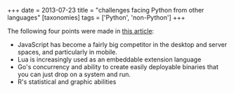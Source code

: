 +++
date = 2013-07-23
title = "challenges facing Python from other languages"
[taxonomies]
tags = ['Python', 'non-Python']
+++

The following four points were made in [this article]:

-   JavaScript has become a fairly big competitor in the desktop and
    server spaces, and particularly in mobile.
-   Lua is increasingly used as an embeddable extension language
-   Go's concurrency and ability to create easily deployable binaries
    that you can just drop on a system and run.
-   R's statistical and graphic abilities

  [this article]: http://lwn.net/Articles/558172
